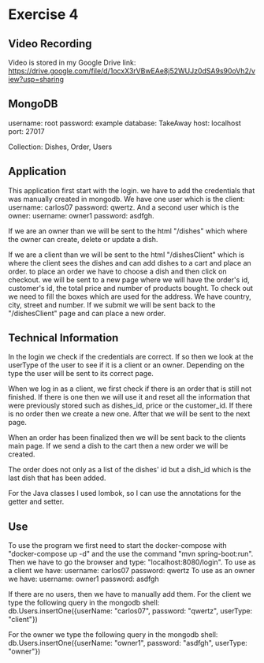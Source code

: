 # Exercise 4

## Video Recording
Video is stored in my Google Drive
link: https://drive.google.com/file/d/1ocxX3rVBwEAe8j52WUJz0dSA9s90oVh2/view?usp=sharing

## MongoDB
username: root
password: example
database: TakeAway
host: localhost
port: 27017

Collection: Dishes, Order, Users

## Application

This application first start with the login. we have to add the credentials that was manually created in mongodb. We have
one user which is the client: username: carlos07 password: qwertz. And a second user which is the owner: username: owner1
password: asdfgh.

If we are an owner than we will be sent to the html "/dishes" which where the owner can create, delete or update a dish.

If we are a client than we will be sent to the html "/dishesClient" which is where the client sees the dishes and can add
dishes to a cart and place an order. to place an order we have to choose a dish and then click on checkout. we will be
sent to a new page where we will have the order's id, customer's id, the total price and number of products bought. To
check out we need to fill the boxes which are used for the address. We have country, city, street and number. If we submit
we will be sent back to the "/dishesClient" page and can place a new order.

## Technical Information

In the login we check if the credentials are correct. If so then we look at the userType of the user to see if it is a client
or an owner. Depending on the type the user will be sent to its correct page.

When we log in as a client, we first check if there is an order that is still not finished. If there is one then we will
use it and reset all the information that were previously stored such as dishes_id, price or the customer_id. If there is
no order then we create a new one. After that we will be sent to the next page.

When an order has been finalized then we will be sent back to the clients main page. If we send a dish to the cart then
a new order we will be created.

The order does not only as a list of the dishes' id but a dish_id which is the last dish that has been added.

For the Java classes I used lombok, so I can use the annotations for the getter and setter.

## Use

To use the program we first need to start the docker-compose with "docker-compose up -d" and the use the command
"mvn spring-boot:run".
Then we have to go the browser and type: "localhost:8080/login".
To use as a client we have: username: carlos07 password: qwertz
To use as an owner we have: username: owner1 password: asdfgh

If there are no users, then we have to manually add them.
For the client we type the following query in the mongodb shell:
db.Users.insertOne({userName: "carlos07", password: "qwertz", userType: "client"})

For the owner we type the following query in the mongodb shell:
db.Users.insertOne({userName: "owner1", password: "asdfgh", userType: "owner"})